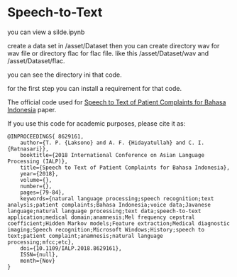 # Speech-to-Text

you can view a silde.ipynb

create a data set in /asset/Dataset then you can create directory wav for wav file or directory flac for flac file.
like this /asset/Dataset/wav and /asset/Dataset/flac.

you can see the directory ini that code.

for the first step you can install a requirement for that code.

The official code used for [Speech to Text of Patient Complaints for Bahasa Indonesia](https://ieeexplore.ieee.org/abstract/document/8629161) paper.

If you use this code for academic purposes, please cite it as:

    @INPROCEEDINGS{ 8629161,
        author={T. P. {Laksono} and A. F. {Hidayatullah} and C. I. {Ratnasari}},
        booktitle={2018 International Conference on Asian Language Processing (IALP)},
        title={Speech to Text of Patient Complaints for Bahasa Indonesia},
        year={2018},
        volume={},
        number={},
        pages={79-84},
        keywords={natural language processing;speech recognition;text analysis;patient complaints;Bahasa Indonesia;voice data;Javanese language;natural language processing;text data;speech-to-text application;medical domain;anamnesis;Mel frequency cepstral coefficient;Hidden Markov models;Feature extraction;Medical diagnostic imaging;Speech recognition;Microsoft Windows;History;speech to text;patient complaint;anamnesis;natural language processing;mfcc;etc},
        doi={10.1109/IALP.2018.8629161},
        ISSN={null},
        month={Nov}
    }

